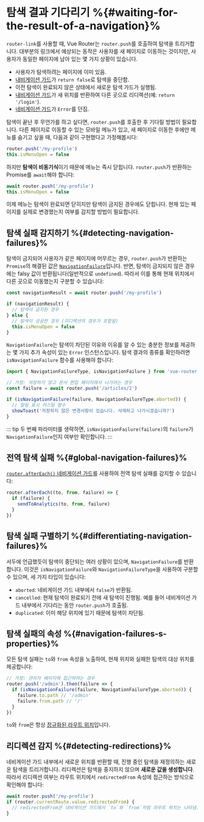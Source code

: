 # 탐색 결과 기다리기 %{#waiting-for-the-result-of-a-navigation}%

<VueSchoolLink
href="https://vueschool.io/lessons/vue-router-4-detecting-navigation-failures"
title="Learn how to detect navigation failures"
/>

`router-link`를 사용할 때, Vue Router는 `router.push`를 호출하여 탐색을 트리거합니다. 대부분의 링크에서 예상되는 동작은 사용자를 새 페이지로 이동하는 것이지만, 사용자가 동일한 페이지에 남아 있는 몇 가지 상황이 있습니다.

- 사용자가 탐색하려는 페이지에 이미 있음.
- [내비게이션 가드](navigation-guards.md)가 `return false`로 탐색을 중단함.
- 이전 탐색이 완료되지 않은 상태에서 새로운 탐색 가드가 실행됨.
- [내비게이션 가드](navigation-guards.md)가 새 위치를 반환하여 다른 곳으로 리디렉션(예: `return '/login'`).
- [네비게이션 가드](navigation-guards.md)가 `Error`를 던짐.

탐색이 끝난 후 무언가를 하고 싶다면, `router.push`를 호출한 후 기다릴 방법이 필요합니다. 다른 페이지로 이동할 수 있는 모바일 메뉴가 있고, 새 페이지로 이동한 후에만 메뉴를 숨기고 싶을 때, 다음과 같이 구현했다고 가정해봅시다:

```js
router.push('/my-profile')
this.isMenuOpen = false
```

하지만 **탐색이 비동기식**이기 때문에 메뉴는 즉시 닫힙니다. `router.push`가 반환하는 Promise를 `await`해야 합니다:

```js
await router.push('/my-profile')
this.isMenuOpen = false
```

이제 메뉴는 탐색이 완료되면 닫히지만 탐색이 금지된 경우에도 닫힙니다. 현재 있는 페이지를 실제로 변경했는지 여부를 감지할 방법이 필요합니다.

## 탐색 실패 감지하기 %{#detecting-navigation-failures}%

탐색이 금지되어 사용자가 같은 페이지에 머무르는 경우, `router.push`가 반환하는 `Promise`의 해결된 값은 [`NavigationFailure`](/api/enums/NavigationFailureType.md)입니다. 반면, 탐색이 금지되지 않은 경우에는 falsy 값이 반환됩니다(일반적으로 `undefined`). 따라서 이를 통해 현재 위치에서 다른 곳으로 이동했는지 구분할 수 있습니다:

```js
const navigationResult = await router.push('/my-profile')

if (navigationResult) {
  // 탐색이 금지된 경우
} else {
  // 탐색이 성공한 경우 (리디렉션의 경우가 포함됨)
  this.isMenuOpen = false
}
```

`NavigationFailure`는 탐색이 차단된 이유와 이유를 알 수 있는 충분한 정보를 제공하는 몇 가지 추가 속성이 있는 `Error` 인스턴스입니다. 탐색 결과의 종류를 확인하려면 `isNavigationFailure` 함수를 사용해야 합니다:

```js
import { NavigationFailureType, isNavigationFailure } from 'vue-router'

// 가정: 저장하지 않고 문서 편집 페이지에서 나가려는 경우
const failure = await router.push('/articles/2')

if (isNavigationFailure(failure, NavigationFailureType.aborted)) {
  // 알림 표시 커스텀 함수
  showToast('저장하지 않은 변경사항이 있습니다. 삭제하고 나가시겠습니까?')
}
```

::: tip
두 번째 파라미터를 생략하면, `isNavigationFailure(failure)`의 `failure`가 `NavigationFailure`인지 여부만 확인합니다.
:::

## 전역 탐색 실패 %{#global-navigation-failures}%

[`router.afterEach()` 네비게이션 가드](./navigation-guards.md#Global-After-Hooks)를 사용하여 전역 탐색 실패를 감지할 수 있습니다:

```ts
router.afterEach((to, from, failure) => {
  if (failure) {
    sendToAnalytics(to, from, failure)
  }
})
```

## 탐색 실패 구별하기 %{#differentiating-navigation-failures}%

서두에 언급했듯이 탐색이 중단되는 여러 상황이 있으며, `NavigationFailure`를 반환합니다. 이것은 `isNavigationFailure`와 `NavigationFailureType`을 사용하여 구분할 수 있으며, 세 가지 타입이 있습니다:

- `aborted`: 네비게이션 가드 내부에서 `false`가 반환됨.
- `cancelled`: 현재 탐색이 완료되기 전에 새 탐색이 진행됨. 예를 들어 네비게이션 가드 내부에서 기다리는 동안 `router.push`가 호출됨.
- `duplicated`: 이미 해당 위치에 있기 때문에 탐색이 차단됨.

## 탐색 실패의 속성 %{#navigation-failures-s-properties}%

모든 탐색 실패는 `to`와 `from` 속성을 노출하여, 현재 위치와 실패한 탐색의 대상 위치를 제공합니다:

```js
// 가정: 관리자 페이지에 접근하려는 경우
router.push('/admin').then(failure => {
  if (isNavigationFailure(failure, NavigationFailureType.aborted)) {
    failure.to.path // '/admin'
    failure.from.path // '/'
  }
})
```

`to`와 `from`은 항상 [정규화된 라우트 위치](/api/interfaces/RouteLocationNormalized.html)입니다.

## 리디렉션 감지 %{#detecting-redirections}%

네비게이션 가드 내부에서 새로운 위치를 반환할 때, 진행 중인 탐색을 재정의하는 새로운 탐색을 트리거합니다. 리디렉션은 탐색을 중지하지 않으며 **새로운 값을 생성합니다**. 따라서 리디렉션 여부는 라우트 위치에서 `redirectedFrom` 속성에 접근하는 방식으로 확인해야 합니다:

```js
await router.push('/my-profile')
if (router.currentRoute.value.redirectedFrom) {
  // redirectedFrom은 네비게이션 가드에서 `to`와 `from`처럼 라우트 위치는 나타냄.
}
```
